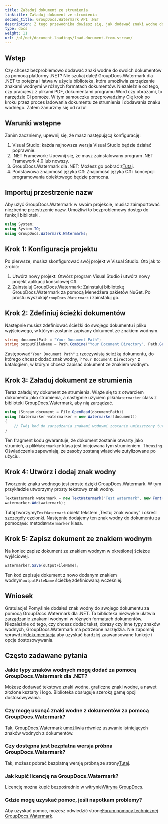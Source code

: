 ```yaml
---
title: Załaduj dokument ze strumienia
linktitle: Załaduj dokument ze strumienia
second_title: GroupDocs.Watermark API .NET
description: Z tego przewodnika dowiesz się, jak dodawać znaki wodne do dokumentów przy użyciu programu GroupDocs.Watermark dla platformy .NET. Idealny dla programistów chcących zwiększyć bezpieczeństwo dokumentów.
type: docs
weight: 11
url: /pl/net/document-loadings/load-document-from-stream/
---
```

## Wstęp
Czy chcesz bezproblemowo dodawać znaki wodne do swoich dokumentów za pomocą platformy .NET? Nie szukaj dalej! GroupDocs.Watermark dla .NET to potężna i łatwa w użyciu biblioteka, która umożliwia zarządzanie znakami wodnymi w różnych formatach dokumentów. Niezależnie od tego, czy pracujesz z plikami PDF, dokumentami programu Word czy obrazami, to narzędzie Ci pomoże. W tym samouczku przeprowadzimy Cię krok po kroku przez proces ładowania dokumentu ze strumienia i dodawania znaku wodnego. Zatem zanurzmy się od razu!
## Warunki wstępne
Zanim zaczniemy, upewnij się, że masz następującą konfigurację:
1. Visual Studio: każda najnowsza wersja Visual Studio będzie działać poprawnie.
2. .NET Framework: Upewnij się, że masz zainstalowany program .NET Framework 4.0 lub nowszy.
3.  GroupDocs.Watermark dla .NET: Możesz go pobrać z[Tutaj](https://releases.groupdocs.com/Watermark/net/).
4. Podstawowa znajomość języka C#: Znajomość języka C# i koncepcji programowania obiektowego będzie pomocna.

## Importuj przestrzenie nazw
Aby użyć GroupDocs.Watermark w swoim projekcie, musisz zaimportować niezbędne przestrzenie nazw. Umożliwi to bezproblemowy dostęp do funkcji biblioteki.
```csharp
using System;
using System.IO;
using GroupDocs.Watermark.Watermarks;
```
## Krok 1: Konfiguracja projektu
Po pierwsze, musisz skonfigurować swój projekt w Visual Studio. Oto jak to zrobić:
1. Utwórz nowy projekt: Otwórz program Visual Studio i utwórz nowy projekt aplikacji konsolowej C#.
2.  Zainstaluj GroupDocs.Watermark: Zainstaluj bibliotekę GroupDocs.Watermark za pomocą Menedżera pakietów NuGet. Po prostu wyszukaj`GroupDocs.Watermark` i zainstaluj go.
## Krok 2: Zdefiniuj ścieżki dokumentów
Następnie musisz zdefiniować ścieżki do swojego dokumentu i pliku wyjściowego, w którym zostanie zapisany dokument ze znakiem wodnym.
```csharp
string documentPath = "Your Document Path";
string outputFileName = Path.Combine("Your Document Directory", Path.GetFileName(documentPath));
```
 Zastępować`"Your Document Path"` z rzeczywistą ścieżką dokumentu, do którego chcesz dodać znak wodny, i`"Your Document Directory"` z katalogiem, w którym chcesz zapisać dokument ze znakiem wodnym.
## Krok 3: Załaduj dokument ze strumienia
Teraz załadujmy dokument ze strumienia. Wiąże się to z otwarciem dokumentu jako strumienia, a następnie użyciem pliku`Watermarker` class z biblioteki GroupDocs.Watermark, aby nią zarządzać.
```csharp
using (Stream document = File.OpenRead(documentPath))
using (Watermarker watermarker = new Watermarker(document))
{
    // Twój kod do zarządzania znakami wodnymi zostanie umieszczony tutaj
}
```
 Ten fragment kodu gwarantuje, że dokument zostanie otwarty jako strumień, a plik`Watermarker` klasa jest inicjowana tym strumieniem. The`using` Oświadczenia zapewniają, że zasoby zostaną właściwie zutylizowane po użyciu.
## Krok 4: Utwórz i dodaj znak wodny
Tworzenie znaku wodnego jest proste dzięki GroupDocs.Watermark. W tym przykładzie utworzymy prosty tekstowy znak wodny.
```csharp
TextWatermark watermark = new TextWatermark("Test watermark", new Font("Arial", 12));
watermarker.Add(watermark);
```
 Tutaj tworzymy`TextWatermark` obiekt tekstem „Testuj znak wodny” i określ szczegóły czcionki. Następnie dodajemy ten znak wodny do dokumentu za pomocą`Add` metoda`Watermarker` klasa.
## Krok 5: Zapisz dokument ze znakiem wodnym
Na koniec zapisz dokument ze znakiem wodnym w określonej ścieżce wyjściowej.
```csharp
watermarker.Save(outputFileName);
```
 Ten kod zapisuje dokument z nowo dodanym znakiem wodnym`outputFileName` ścieżkę zdefiniowaną wcześniej.

## Wniosek
Gratulacje! Pomyślnie dodałeś znak wodny do swojego dokumentu za pomocą GroupDocs.Watermark dla .NET. Ta biblioteka niezwykle ułatwia zarządzanie znakami wodnymi w różnych formatach dokumentów. Niezależnie od tego, czy chcesz dodać tekst, obrazy czy inne typy znaków wodnych, GroupDocs.Watermark ma potrzebne narzędzia. Nie zapomnij sprawdzić[dokumentacja](https://reference.groupdocs.com/Watermark/net/) aby uzyskać bardziej zaawansowane funkcje i opcje dostosowywania.
## Często zadawane pytania
### Jakie typy znaków wodnych mogę dodać za pomocą GroupDocs.Watermark dla .NET?
Możesz dodawać tekstowe znaki wodne, graficzne znaki wodne, a nawet złożone kształty i logo. Biblioteka obsługuje szeroką gamę opcji dostosowywania.
### Czy mogę usunąć znaki wodne z dokumentów za pomocą GroupDocs.Watermark?
Tak, GroupDocs.Watermark umożliwia również usuwanie istniejących znaków wodnych z dokumentów.
### Czy dostępna jest bezpłatna wersja próbna GroupDocs.Watermark?
 Tak, możesz pobrać bezpłatną wersję próbną ze strony[Tutaj](https://releases.groupdocs.com/).
### Jak kupić licencję na GroupDocs.Watermark?
Licencję można kupić bezpośrednio w witrynie[Witryna GroupDocs](https://purchase.groupdocs.com/buy).
### Gdzie mogę uzyskać pomoc, jeśli napotkam problemy?
 Aby uzyskać pomoc, możesz odwiedzić stronę[Forum pomocy technicznej GroupDocs.Watermark](https://forum.groupdocs.com/c/watermark/19).